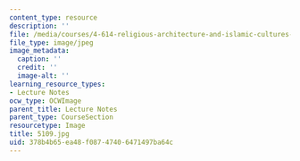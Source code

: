 ```yaml
---
content_type: resource
description: ''
file: /media/courses/4-614-religious-architecture-and-islamic-cultures-fall-2002/378b4b65ea48f08747406471497ba64c_5109.jpg
file_type: image/jpeg
image_metadata:
  caption: ''
  credit: ''
  image-alt: ''
learning_resource_types:
- Lecture Notes
ocw_type: OCWImage
parent_title: Lecture Notes
parent_type: CourseSection
resourcetype: Image
title: 5109.jpg
uid: 378b4b65-ea48-f087-4740-6471497ba64c
---
```

